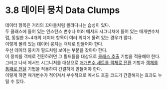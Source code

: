 # 3.8 데이터 뭉치 Data Clumps

데이터 항목은 거리의 꼬마들처럼 몰려다니는 습성이 있다.  
두 클래스에 들어 있는 인스턴스 변수나 여러 메서드 시그니처에 들어 있는 매개변수처럼, 동일한 3~4개의 데이터 항목이 여러 위치에 몰려 있는 경우가 많다.  
이렇게 몰려 있는 데이터 뭉치는 객체로 만들어야 한다.  
우선 데이터 뭉치가 필드처럼 보이는 부분을 찾아야 한다.  
이 뭉치를 객체로 전환하려면 그 필드들을 대상으로 [클래스 추출](../CHAPTER%2007%20객체%20간의%20기능%20이동/7.3.md) 기법을 적용해야 한다.  
그러고 나서 메서드 시그니처를 대상으로 [매개변수 세트를 객체로 전환](../CHAPTER%2010%20메서드%20호출%20단순화/10.9.md) 기법과 [객체를 통째로 전달](../CHAPTER%2010%20메서드%20호출%20단순화/10.7.md) 기법을 적용하여 간결하게 만들어야 한다.  
이렇게 하면 매개변수가 적어져서 부수적으로 메서드 호출 코드가 간결해지는 효과도 누릴 수 있다.
